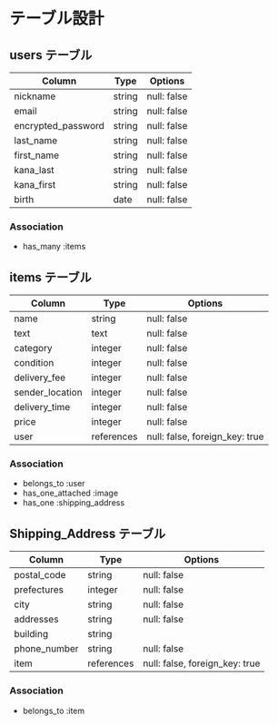 # テーブル設計

## users テーブル

| Column               | Type    | Options     |
| -------------------- | ------- | ----------- |
| nickname             | string  | null: false |
| email                | string  | null: false |
| encrypted_password   | string  | null: false |
| last_name            | string  | null: false |
| first_name           | string  | null: false |
| kana_last            | string  | null: false |
| kana_first           | string  | null: false |
| birth                | date    | null: false |

### Association

- has_many :items

## items テーブル

| Column          | Type        | Options                        |
| --------------- | ----------- | ------------------------------ |
| name            | string      | null: false                    |
| text            | text        | null: false                    |
| category        | integer     | null: false                    |
| condition       | integer     | null: false                    |
| delivery_fee    | integer     | null: false                    |
| sender_location | integer     | null: false                    |
| delivery_time   | integer     | null: false                    |
| price           | integer     | null: false                    |
| user            | references  | null: false, foreign_key: true |


### Association
- belongs_to :user
- has_one_attached :image
- has_one :shipping_address

## Shipping_Address テーブル

| Column       | Type       | Options                        |
| ------------ | ---------- | ------------------------------ |
| postal_code  | string     | null: false                    |
| prefectures  | integer    | null: false                    |
| city         | string     | null: false                    |
| addresses    | string     | null: false                    |
| building     | string     |                                |
| phone_number | string     | null: false                    |
| item         | references | null: false, foreign_key: true |

### Association

- belongs_to :item